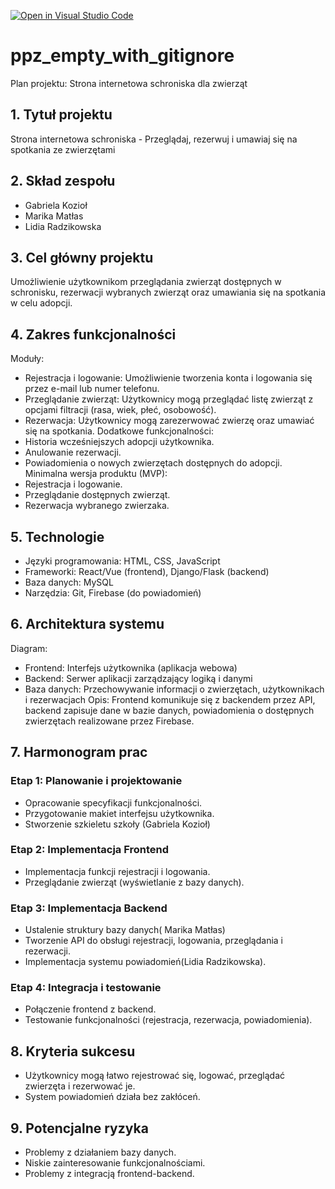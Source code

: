 [![Open in Visual Studio Code](https://classroom.github.com/assets/open-in-vscode-2e0aaae1b6195c2367325f4f02e2d04e9abb55f0b24a779b69b11b9e10269abc.svg)](https://classroom.github.com/online_ide?assignment_repo_id=16107733&assignment_repo_type=AssignmentRepo)
# ppz_empty_with_gitignore

Plan projektu: Strona internetowa schroniska dla zwierząt
## 1. Tytuł projektu
Strona internetowa schroniska - Przeglądaj, rezerwuj i umawiaj się na spotkania ze zwierzętami
## 2. Skład zespołu
 - Gabriela Kozioł 
 - Marika Matłas 
 - Lidia Radzikowska 
## 3. Cel główny projektu
Umożliwienie użytkownikom przeglądania zwierząt dostępnych w schronisku, rezerwacji wybranych zwierząt oraz umawiania się na spotkania w celu adopcji.
## 4. Zakres funkcjonalności
Moduły:
-	Rejestracja i logowanie: Umożliwienie tworzenia konta i logowania się przez e-mail lub numer telefonu.
-	Przeglądanie zwierząt: Użytkownicy mogą przeglądać listę zwierząt z opcjami filtracji (rasa, wiek, płeć, osobowość).
-	Rezerwacja: Użytkownicy mogą zarezerwować zwierzę oraz umawiać się na spotkania.
Dodatkowe funkcjonalności:
-	Historia wcześniejszych adopcji użytkownika.
-	Anulowanie rezerwacji.
-	Powiadomienia o nowych zwierzętach dostępnych do adopcji.
Minimalna wersja produktu (MVP):
-	Rejestracja i logowanie.
-	Przeglądanie dostępnych zwierząt.
-	Rezerwacja wybranego zwierzaka.
## 5. Technologie
-	Języki programowania: HTML, CSS, JavaScript 
-	Frameworki: React/Vue (frontend), Django/Flask (backend)
-	Baza danych: MySQL
-	Narzędzia: Git, Firebase (do powiadomień)
## 6. Architektura systemu
Diagram:
-	Frontend: Interfejs użytkownika (aplikacja webowa)
-	Backend: Serwer aplikacji zarządzający logiką i danymi
-	Baza danych: Przechowywanie informacji o zwierzętach, użytkownikach i rezerwacjach
Opis: Frontend komunikuje się z backendem przez API, backend zapisuje dane w bazie danych, powiadomienia o dostępnych zwierzętach realizowane przez Firebase.
## 7. Harmonogram prac
### Etap 1: Planowanie i projektowanie 
-	Opracowanie specyfikacji funkcjonalności.
-	Przygotowanie makiet interfejsu użytkownika.
-	Stworzenie szkieletu szkoły (Gabriela Kozioł)
### Etap 2: Implementacja Frontend 
-	Implementacja funkcji rejestracji i logowania.
-	Przeglądanie zwierząt (wyświetlanie z bazy danych).
### Etap 3: Implementacja Backend 
-	 Ustalenie struktury bazy danych( Marika Matłas)
-	Tworzenie API do obsługi rejestracji, logowania, przeglądania i rezerwacji.
-	Implementacja systemu powiadomień(Lidia Radzikowska).
### Etap 4: Integracja i testowanie 
-	Połączenie frontend z backend.
-	Testowanie funkcjonalności (rejestracja, rezerwacja, powiadomienia).
## 8. Kryteria sukcesu
- Użytkownicy mogą łatwo rejestrować się, logować, przeglądać zwierzęta i rezerwować je.
-	System powiadomień działa bez zakłóceń.
## 9. Potencjalne ryzyka
-	Problemy z działaniem bazy danych.
-	Niskie zainteresowanie funkcjonalnościami.
-	Problemy z integracją frontend-backend.
